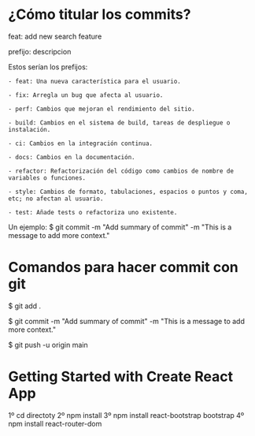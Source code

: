 # ¿Cómo titular los commits?

feat: add new search feature

prefijo: descripcion

Estos serían los prefijos:

    - feat: Una nueva característica para el usuario.

    - fix: Arregla un bug que afecta al usuario.

    - perf: Cambios que mejoran el rendimiento del sitio.

    - build: Cambios en el sistema de build, tareas de despliegue o instalación.

    - ci: Cambios en la integración continua.

    - docs: Cambios en la documentación.

    - refactor: Refactorización del código como cambios de nombre de variables o funciones.

    - style: Cambios de formato, tabulaciones, espacios o puntos y coma, etc; no afectan al usuario.

    - test: Añade tests o refactoriza uno existente.

Un ejemplo:
$  git commit -m "Add summary of commit" -m "This is a message to add more context."

# Comandos para hacer commit con git

$ git add .

$ git commit -m "Add summary of commit" -m "This is a message to add more context."

$ git push -u origin main

# Getting Started with Create React App

1º cd directoty
2º npm install
3º npm install react-bootstrap bootstrap
4º npm install react-router-dom
